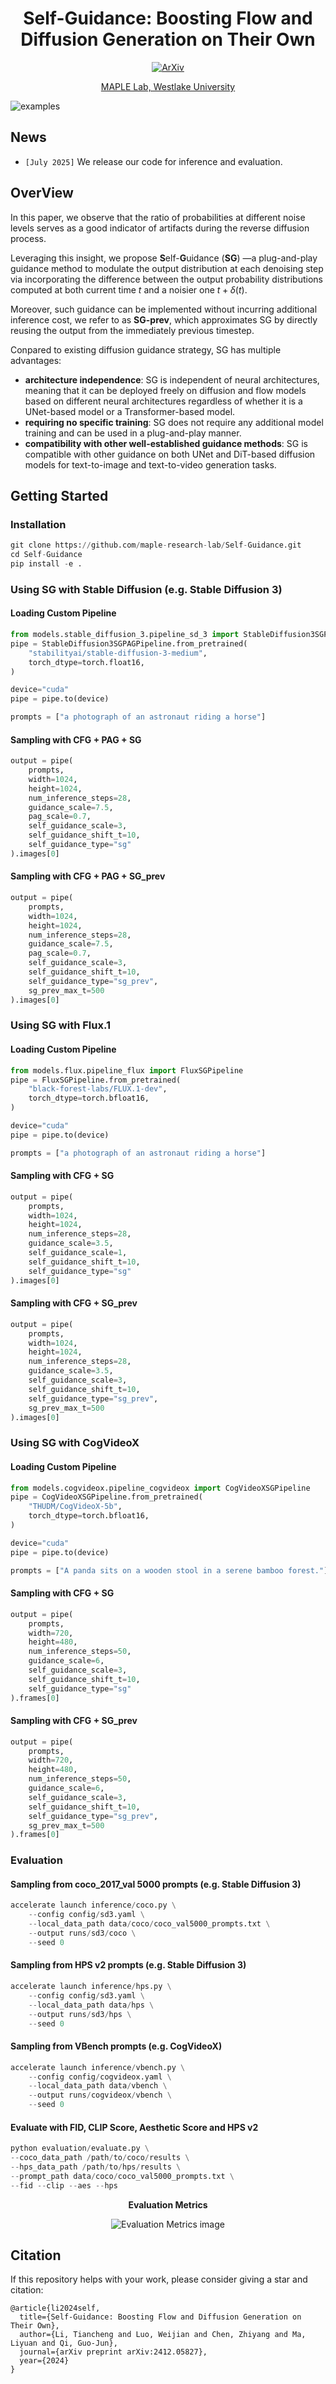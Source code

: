 <div align="center">

<h1>Self-Guidance: Boosting Flow and Diffusion Generation on Their Own</h1>
<p align="center">
<a href="https://arxiv.org/pdf/2412.05827"><img src="https://img.shields.io/badge/arXiv-2412.05827-b31b1b.svg" alt="ArXiv"></a>
</p>

[MAPLE Lab, Westlake University](https://maple.lab.westlake.edu.cn/)

</div>

![examples](assets/examples.png)



## News

- ```[July 2025]``` We release our code for inference and evaluation.

## OverView
In this paper, we observe that the ratio of probabilities at different noise
levels serves as a good indicator of artifacts during the reverse diffusion process.

Leveraging this insight, we propose **S**elf-**G**uidance (**SG**) —a plug-and-play guidance method to modulate the output distribution at each denoising step via incorporating the difference between the output probability distributions computed at both current time $t$ and a noisier one $t+\delta(t)$. 

Moreover, such guidance can be implemented without incurring additional inference cost, we refer to as **SG-prev**, which approximates SG by directly reusing the output from the immediately previous timestep.


Conpared to existing diffusion guidance strategy, SG has multiple advantages:
- **architecture independence**: SG is independent of neural architectures, meaning that it can be deployed freely on diffusion and flow models based on different neural architectures regardless of whether it is a UNet-based model or a Transformer-based model.
- **requiring no specific training**: SG does not require any additional model training and can be used in a plug-and-play manner.
- **compatibility with other well-established guidance methods**: SG is compatible with other guidance on both UNet and DiT-based diffusion models for text-to-image and text-to-video generation tasks.


## Getting Started

### Installation
```python
git clone https://github.com/maple-research-lab/Self-Guidance.git
cd Self-Guidance
pip install -e . 
```

### Using SG with Stable Diffusion (e.g. Stable Diffusion 3)
#### Loading Custom Pipeline
```python
from models.stable_diffusion_3.pipeline_sd_3 import StableDiffusion3SGPAGPipeline
pipe = StableDiffusion3SGPAGPipeline.from_pretrained(
    "stabilityai/stable-diffusion-3-medium",
    torch_dtype=torch.float16,
)

device="cuda"
pipe = pipe.to(device)

prompts = ["a photograph of an astronaut riding a horse"]
```
#### Sampling with CFG + PAG + SG
```python
output = pipe(
    prompts,
    width=1024,
    height=1024,
    num_inference_steps=28,
    guidance_scale=7.5,
    pag_scale=0.7,
    self_guidance_scale=3,
    self_guidance_shift_t=10,
    self_guidance_type="sg"
).images[0]
```
#### Sampling with CFG + PAG + SG_prev
```python
output = pipe(
    prompts,
    width=1024,
    height=1024,
    num_inference_steps=28,
    guidance_scale=7.5,
    pag_scale=0.7,
    self_guidance_scale=3,
    self_guidance_shift_t=10,
    self_guidance_type="sg_prev",
    sg_prev_max_t=500
).images[0]
```

### Using SG with Flux.1
#### Loading Custom Pipeline
```python
from models.flux.pipeline_flux import FluxSGPipeline
pipe = FluxSGPipeline.from_pretrained(
    "black-forest-labs/FLUX.1-dev",
    torch_dtype=torch.bfloat16,
)

device="cuda"
pipe = pipe.to(device)

prompts = ["a photograph of an astronaut riding a horse"]
```
#### Sampling with CFG + SG
```python
output = pipe(
    prompts,
    width=1024,
    height=1024,
    num_inference_steps=28,
    guidance_scale=3.5,
    self_guidance_scale=1,
    self_guidance_shift_t=10,
    self_guidance_type="sg"
).images[0]
```
#### Sampling with CFG + SG_prev
```python
output = pipe(
    prompts,
    width=1024,
    height=1024,
    num_inference_steps=28,
    guidance_scale=3.5,
    self_guidance_scale=3,
    self_guidance_shift_t=10,
    self_guidance_type="sg_prev",
    sg_prev_max_t=500
).images[0]
```

### Using SG with CogVideoX
#### Loading Custom Pipeline
```python
from models.cogvideox.pipeline_cogvideox import CogVideoXSGPipeline
pipe = CogVideoXSGPipeline.from_pretrained(
    "THUDM/CogVideoX-5b",
    torch_dtype=torch.bfloat16,
)

device="cuda"
pipe = pipe.to(device)

prompts = ["A panda sits on a wooden stool in a serene bamboo forest."]
```
#### Sampling with CFG + SG
```python
output = pipe(
    prompts,
    width=720,
    height=480,
    num_inference_steps=50,
    guidance_scale=6,
    self_guidance_scale=3,
    self_guidance_shift_t=10,
    self_guidance_type="sg"
).frames[0]
```
#### Sampling with CFG + SG_prev
```python
output = pipe(
    prompts,
    width=720,
    height=480,
    num_inference_steps=50,
    guidance_scale=6,
    self_guidance_scale=3,
    self_guidance_shift_t=10,
    self_guidance_type="sg_prev",
    sg_prev_max_t=500
).frames[0]
```

### Evaluation
#### Sampling from coco_2017_val 5000 prompts (e.g. Stable Diffusion 3)
```python
accelerate launch inference/coco.py \
    --config config/sd3.yaml \
    --local_data_path data/coco/coco_val5000_prompts.txt \
    --output runs/sd3/coco \
    --seed 0 
```
#### Sampling from HPS v2 prompts (e.g. Stable Diffusion 3)
```python
accelerate launch inference/hps.py \
    --config config/sd3.yaml \
    --local_data_path data/hps \
    --output runs/sd3/hps \
    --seed 0 
```

#### Sampling from VBench prompts (e.g. CogVideoX)
```python
accelerate launch inference/vbench.py \
    --config config/cogvideox.yaml \
    --local_data_path data/vbench \
    --output runs/cogvideox/vbench \
    --seed 0 
```
#### Evaluate with FID, CLIP Score, Aesthetic Score and HPS v2
```python
python evaluation/evaluate.py \
--coco_data_path /path/to/coco/results \
--hps_data_path /path/to/hps/results \
--prompt_path data/coco/coco_val5000_prompts.txt \
--fid --clip --aes --hps
```


<div align="center"><strong>Evaluation Metrics</strong>

![Evaluation Metrics image](assets/metrics_image.png)

</div>

## Citation
If this repository helps with your work, please consider giving a star and citation:
```
@article{li2024self,
  title={Self-Guidance: Boosting Flow and Diffusion Generation on Their Own},
  author={Li, Tiancheng and Luo, Weijian and Chen, Zhiyang and Ma, Liyuan and Qi, Guo-Jun},
  journal={arXiv preprint arXiv:2412.05827},
  year={2024}
}
```